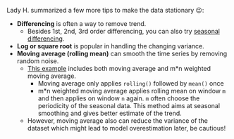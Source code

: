 
Lady H. summarized a few more tips to make the data stationary 😉:
* <b>Differencing</b> is often a way to remove trend.
  * Besides 1st, 2nd, 3rd order differencing, you can also try [seasonal differencing][1].
* <b>Log or square root</b> is popular in handling the changing variance.
* <b>Moving average (rolling mean)</b> can smooth the time series by removing random noise.
  * [This example][2] includes both moving average and m*n weighted moving average. 
    * Moving average only applies `rolling()` followed by `mean()` once
    * m*n weighted moving average applies rolling mean on window `m` and then applies on window `n` again. `m` often choose the periodicity of the seasonal data. This method aims at seasonal smoothing and gives better estimate of the trend.
  * However, moving average also can reduce the variance of the dataset which might lead to model overestimation later, be cautious!
  
[1]:https://github.com/PacktPublishing/Practical-Time-Series-Analysis/blob/master/Chapter02/Chapter_2_Seasonal_Differencing.ipynb
[2]:https://github.com/PacktPublishing/Practical-Time-Series-Analysis/blob/master/Chapter02/Chapter_2_Moving_Averages.ipynb
